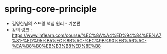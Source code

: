 # spring-core-principle

- 김영한님의 스프링 핵심 원리 - 기본편
- 강의 링크 : https://www.inflearn.com/course/%EC%8A%A4%ED%94%84%EB%A7%81-%ED%95%B5%EC%8B%AC-%EC%9B%90%EB%A6%AC-%EA%B8%B0%EB%B3%B8%ED%8E%B8
